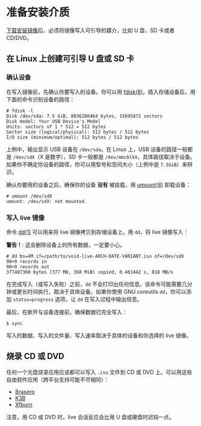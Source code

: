# 准备安装介质

[下载安装镜像](../index.md#下载安装镜像)后，必须将镜像写入可引导的媒介，比如 U 盘、SD 卡或者 CD/DVD。

## 在 Linux 上创建可引导 U 盘或 SD 卡

###  确认设备

在写入镜像前，先确认你要写入的设备。你可以用 [fdisk(8)](https://man.voidlinux.org/man8/fdisk.8)。插入存储设备后，用下面的命令识别设备的路径：

```
# fdisk -l
Disk /dev/sda: 7.5 GiB, 8036286464 bytes, 15695872 sectors
Disk model: Your USB Device's Model
Units: sectors of 1 * 512 = 512 bytes
Sector size (logical/physical): 512 bytes / 512 bytes
I/O size (minimum/optimal): 512 bytes / 512 bytes
```

上例中，输出显示 USB 设备在 `/dev/sda`。在 Linux 上，USB 设备的路径一般都是 `/dev/sdX`（X 是数字），SD 卡一般都是 `/dev/mmcblkX`，具体路径取决于设备。如果你不确定你设备的路径，你可以用型号和空间大小（上例中是 `7.5GiB`）来辨识。


确认你要用的设备之后，确保你的设备 **没有** 被挂载，用 [umount(8)](https://man.voidlinux.org/man8/umount.8) 卸载设备：

```
# umount /dev/sdX
umount: /dev/sdX: not mounted.
```

### 写入 live 镜像


命令 [dd(1)](https://man.voidlinux.org/man1/dd.1)  可以用来将 live 镜像拷贝到存储设备上。用 `dd`，将 live 镜像写入：

**警告！**: 这会删除设备上的所有数据，一定要小心。

```
# dd bs=4M if=/path/to/void-live-ARCH-DATE-VARIANT.iso of=/dev/sdX
90+0 records in
90+0 records out
377487360 bytes (377 MB, 360 MiB) copied, 0.461442 s, 818 MB/s
```

在完成写入（或写入失败）之前，`dd` 不会打印出任何信息。该命令可能需要几分钟或更长时间执行，取决于具体设备。如果你使用 GNU coreutils `dd`，你可以添加 `status=progress` 选项，让 `dd` 在写入过程中输出信息。

最后，在断开与设备连接前，确保数据已完全写入：

```
$ sync
```
写入的数据、写入的文件量、写入速率取决于具体的设备和你选择的 live 镜像。

## 烧录 CD 或 DVD

任何一个光盘烧录应用应该都可以写入 `.iso` 文件到 CD 或 DVD 上。可以用这些自由软件应用（跨平台支持可能不尽相同）：

- [Brasero](https://wiki.gnome.org/Apps/Brasero/)
- [K3B](https://userbase.kde.org/K3b)
- [Xfburn](https://docs.xfce.org/apps/xfburn/start)

注意，用 CD 或 DVD 时，live 会话反应会比用 U 盘或硬盘时迟钝一点。
